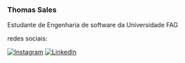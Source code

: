 
### Thomas Sales

Estudante de Engenharia de software da Universidade FAG 

redes sociais:

[![Instagram](	https://img.shields.io/badge/Instagram-E4405F?style=for-the-badge&logo=instagram&logoColor=white)](https://www.instagram.com/thomass777_/)
[![LinkedIn](	https://img.shields.io/badge/LinkedIn-0077B5?style=for-the-badge&logo=linkedin&logoColor=white
)](https://www.linkedin.com/in/thomas-gabriel-martins-sales-246654234/)


